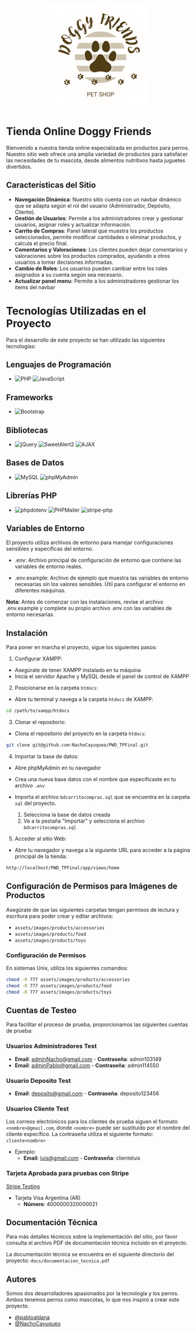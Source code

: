 <div style="text-align: center; margin-bottom:50px">
  <img src="assets/logos/logo_pet_shop.png" alt="Logo_Doggy_Friends">
</div>

# Tienda Online Doggy Friends

Bienvenido a nuestra tienda online especializada en productos para perros. Nuestro sitio web ofrece una amplia variedad de productos para satisfacer las necesidades de tu mascota, desde alimentos nutritivos hasta juguetes divertidos.

## Características del Sitio

- **Navegación Dinámica**: Nuestro sitio cuenta con un navbar dinámico que se adapta según el rol del usuario (Administrador, Depósito, Cliente).
- **Gestión de Usuarios**: Permite a los administradores crear y gestionar usuarios, asignar roles y actualizar información.
- **Carrito de Compras**: Panel lateral que muestra los productos seleccionados, permite modificar cantidades o eliminar productos, y calcula el precio final.
- **Comentarios y Valoraciones**: Los clientes pueden dejar comentarios y valoraciones sobre los productos comprados, ayudando a otros usuarios a tomar decisiones informadas.
- **Cambio de Roles**: Los usuarios pueden cambiar entre los roles asignados a su cuenta según sea necesario.
- **Actualizar panel menu**: Permite a los administradores gestionar los items del navbar

# Tecnologías Utilizadas en el Proyecto

Para el desarrollo de este proyecto se han utilizado las siguientes tecnologías:

## Lenguajes de Programación

- ![PHP](https://img.shields.io/badge/PHP-777BB4?style=flat-square&logo=php&logoColor=white)
  ![JavaScript](https://img.shields.io/badge/JavaScript-F7DF1E?style=flat-square&logo=javascript&logoColor=black)

## Frameworks

- ![Bootstrap](https://img.shields.io/badge/Bootstrap-563D7C?style=flat-square&logo=bootstrap&logoColor=white)

## Bibliotecas

- ![jQuery](https://img.shields.io/badge/jQuery-0769AD?style=flat-square&logo=jquery&logoColor=white)
  ![SweetAlert2](https://img.shields.io/badge/SweetAlert2-44CC11?style=flat-square&logo=sweetalert&logoColor=white)
  ![AJAX](https://img.shields.io/badge/AJAX-FF6C37?style=flat-square&logo=ajax&logoColor=white)

## Bases de Datos

- ![MySQL](https://img.shields.io/badge/MySQL-4479A1?style=flat-square&logo=mysql&logoColor=white)
  ![phpMyAdmin](https://img.shields.io/badge/phpMyAdmin-6C78AF?style=flat-square&logo=phpmyadmin&logoColor=white)

## Librerías PHP

- ![phpdotenv](https://img.shields.io/badge/phpdotenv-4F5B93?style=flat-square&logo=phpdotenv&logoColor=white)
  ![PHPMailer](https://img.shields.io/badge/PHPMailer-3498DB?style=flat-square&logo=phpmailer&logoColor=white)
  ![stripe-php](https://img.shields.io/badge/stripe--php-6772E5?style=flat-square&logo=stripe&logoColor=white)

## Variables de Entorno

El proyecto utiliza archivos de entorno para manejar configuraciones sensibles y específicas del entorno.

- .env: Archivo principal de configuración de entorno que contiene las variables de entorno reales.

- .env.example: Archivo de ejemplo que muestra las variables de entorno necesarias sin los valores sensibles. Útil para configurar el entorno en diferentes máquinas.

**Nota:** Antes de comenzar con las instalaciones, revise el archivo .env.example y complete su propio archivo .env con las variables de entorno necesarias.

## Instalación

Para poner en marcha el proyecto, sigue los siguientes pasos:

1. Configurar XAMPP:

- Asegúrate de tener XAMPP instalado en tu máquina
- Inicia el servidor Apache y MySQL desde el panel de control de XAMPP

2. Posicionarse en la carpeta `htdocs`:

- Abre tu terminal y navega a la carpeta `htdocs` de XAMPP:

```bash
cd /path/to/xampp/htdocs
```

3. Clonar el repositorio:

- Clona el repositorio del proyecto en la carpeta `htdocs`:

```bash
git clone git@github.com:NachoCayuqueo/PWD_TPFinal.git
```

4. Importar la base de datos:

- Abre phpMyAdmin en tu navegador
- Crea una nueva base datos con el nombre que especificaste en tu archivo `.env`
- Importa el archivo `bdcarritocompras.sql` que se encuentra en la carpeta `sql` del proyecto.

  1. Selecciona la base de datos creada
  2. Ve a la pestaña "Importar" y selecciona el archivo `bdcarritocompras.sql`

5. Acceder al sitio Web:

- Abre tu navegador y navega a la siguiente URL para acceder a la página principal de la tienda:

```bash
http://localhost/PWD_TPFinal/app/views/home
```

## Configuración de Permisos para Imágenes de Productos

Asegúrate de que las siguientes carpetas tengan permisos de lectura y escritura para poder crear y editar archivos:

- `assets/images/products/accessories`
- `assets/images/products/food`
- `assets/images/products/toys`

### Configuración de Permisos

En sistemas Unix, utiliza los siguientes comandos:

```bash
chmod -R 777 assets/images/products/accessories
chmod -R 777 assets/images/products/food
chmod -R 777 assets/images/products/toys
```

## Cuentas de Testeo

Para facilitar el proceso de prueba, proporcionamos las siguientes cuentas de prueba:

### Usuarios Administradores Test

- **Email**: adminNacho@gmail.com - **Contraseña**: admin103149
- **Email**: adminPablo@gmail.com - **Contraseña**: admin114550

### Usuario Deposito Test

- **Email**: deposito@gmail.com - **Contraseña**: deposito123456

### Usuarios Cliente Test

Los correos electrónicos para los clientes de prueba siguen el formato `<nombre>@gmail.com`, donde `<nombre>` puede ser sustituido por el nombre del cliente específico.
La contraseña utiliza el siguiente formato: `cliente<nombre>`

- Ejemplo:
  - **Email**: luis@gmail.com - **Contraseña**: clienteluis

### Tarjeta Aprobada para pruebas con Stripe

[Stripe Testing](https://docs.stripe.com/testing?locale=es-419)

- Tarjeta Visa Argentina (AR)
  - **Número**: 4000000320000021

## Documentación Técnica

Para más detalles técnicos sobre la implementación del sitio, por favor consulta el archivo PDF de documentación técnica incluido en el proyecto.

La documentación técnica se encuentra en el siguiente directorio del proyecto: `docs/documentacion_tecnica.pdf`

## Autores

Somos dos desarrolladores apasionados por la tecnología y los perros. Ambos tenemos perros como mascotas, lo que nos inspiró a crear este proyecto.

- [@pabloaldana](https://github.com/pabloaldana)
- [@NachoCayuqueo](https://github.com/NachoCayuqueo)
